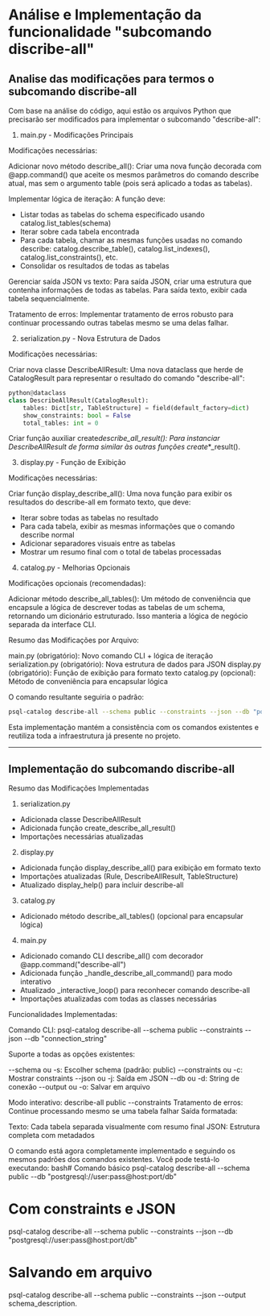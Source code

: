 # Análise e Implementação da funcionalidade "subcomando discribe-all"

## Analise das modificações para termos o subcomando discribe-all

Com base na análise do código, aqui estão os arquivos Python que precisarão ser modificados para
implementar o subcomando "describe-all":

1. main.py - Modificações Principais

Modificações necessárias:

Adicionar novo método describe_all(): Criar uma nova função decorada com @app.command() que aceite
os mesmos parâmetros do comando describe atual, mas sem o argumento table (pois será aplicado a todas as tabelas).

Implementar lógica de iteração: A função deve:

- Listar todas as tabelas do schema especificado usando catalog.list_tables(schema)
- Iterar sobre cada tabela encontrada
- Para cada tabela, chamar as mesmas funções usadas no comando describe: catalog.describe_table(), catalog.list_indexes(), catalog.list_constraints(), etc.
- Consolidar os resultados de todas as tabelas

Gerenciar saída JSON vs texto: Para saída JSON, criar uma estrutura que contenha informações de todas as tabelas.
Para saída texto, exibir cada tabela sequencialmente.

Tratamento de erros: Implementar tratamento de erros robusto para continuar processando outras tabelas
mesmo se uma delas falhar.

2. serialization.py - Nova Estrutura de Dados

Modificações necessárias:

Criar nova classe DescribeAllResult: Uma nova dataclass que herde de CatalogResult para representar o resultado
do comando "describe-all":

```python
python@dataclass
class DescribeAllResult(CatalogResult):
    tables: Dict[str, TableStructure] = field(default_factory=dict)
    show_constraints: bool = False
    total_tables: int = 0
```

Criar função auxiliar create*describe_all_result(): Para instanciar DescribeAllResult de forma similar às
outras funções create*\*\_result().

3. display.py - Função de Exibição

Modificações necessárias:

Criar função display_describe_all(): Uma nova função para exibir os resultados do describe-all em
formato texto, que deve:

- Iterar sobre todas as tabelas no resultado
- Para cada tabela, exibir as mesmas informações que o comando describe normal
- Adicionar separadores visuais entre as tabelas
- Mostrar um resumo final com o total de tabelas processadas

4. catalog.py - Melhorias Opcionais

Modificações opcionais (recomendadas):

Adicionar método describe_all_tables(): Um método de conveniência que encapsule a lógica de descrever todas as tabelas de um schema, retornando um dicionário estruturado. Isso manteria a lógica de negócio separada da interface CLI.

Resumo das Modificações por Arquivo:

main.py (obrigatório): Novo comando CLI + lógica de iteração
serialization.py (obrigatório): Nova estrutura de dados para JSON
display.py (obrigatório): Função de exibição para formato texto
catalog.py (opcional): Método de conveniência para encapsular lógica

O comando resultante seguiria o padrão:

```bash
psql-catalog describe-all --schema public --constraints --json --db "postgresql://..."
```

Esta implementação mantém a consistência com os comandos existentes e reutiliza toda a infraestrutura
já presente no projeto.

---

## Implementação do subcomando discribe-all

Resumo das Modificações Implementadas

1. serialization.py

- Adicionada classe DescribeAllResult
- Adicionada função create_describe_all_result()
- Importações necessárias atualizadas

2. display.py

- Adicionada função display_describe_all() para exibição em formato texto
- Importações atualizadas (Rule, DescribeAllResult, TableStructure)
- Atualizado display_help() para incluir describe-all

3. catalog.py

- Adicionado método describe_all_tables() (opcional para encapsular lógica)

4. main.py

- Adicionado comando CLI describe_all() com decorador @app.command("describe-all")
- Adicionada função \_handle_describe_all_command() para modo interativo
- Atualizado \_interactive_loop() para reconhecer comando describe-all
- Importações atualizadas com todas as classes necessárias

Funcionalidades Implementadas:

Comando CLI: psql-catalog describe-all --schema public --constraints --json --db "connection_string"

Suporte a todas as opções existentes:

--schema ou -s: Escolher schema (padrão: public)
--constraints ou -c: Mostrar constraints
--json ou -j: Saída em JSON
--db ou -d: String de conexão
--output ou -o: Salvar em arquivo

Modo interativo: describe-all public --constraints
Tratamento de erros: Continue processando mesmo se uma tabela falhar
Saída formatada:

Texto: Cada tabela separada visualmente com resumo final
JSON: Estrutura completa com metadados

O comando está agora completamente implementado e seguindo os mesmos padrões dos comandos existentes. Você pode testá-lo executando:
bash# Comando básico
psql-catalog describe-all --schema public --db "postgresql://user:pass@host:port/db"

# Com constraints e JSON

psql-catalog describe-all --schema public --constraints --json --db "postgresql://user:pass@host:port/db"

# Salvando em arquivo

psql-catalog describe-all --schema public --constraints --json --output schema_description.
